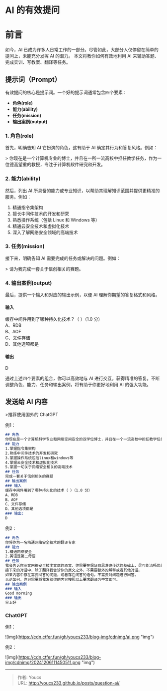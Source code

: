 # AI 的有效提问


# 前言  
如今，AI 已成为许多人日常工作的一部分。尽管如此，大部分人仅停留在简单的提问上，未能充分发挥 AI 的潜力。
本文将教你如何有效地利用 AI 来辅助答题、完成实训、写教案、翻译等任务。

## 提示词（Prompt）  
有效提问的核心是提示词。一个好的提示词通常包含四个要素：

- **角色(role)**
- **能力(ability)**
- **任务(mission)**
- **输出案例(output)**

### 1. 角色(role)
首先，明确告知 AI 它扮演的角色，这有助于 AI 确定其行为和答复风格。例如：

&gt; 你现在是一个计算机专业的博士，并且在一所一流高校中担任教学任务，作为一位德高望重的教授，专注于计算机软件研究和开发。

### 2. 能力(ability)
然后，列出 AI 所具备的能力或专业知识，以帮助其理解知识范围并提供更精准的服务。例如：

1. 精通指令集架构
2. 擅长中间件技术的开发和研究
3. 熟悉操作系统（包括 Linux 和 Windows 等）
4. 精通云安全技术和虚拟化技术
5. 深入了解网络安全领域的高端技术

### 3. 任务(mission)  
接下来，明确告知 AI 需要完成的任务或解决的问题。例如：

&gt; 请为我完成一套关于信创相关的赛题。

### 4. 输出案例(output)
最后，提供一个输入和对应的输出示例，以便 AI 理解你期望的答复格式和风格。

#### 输入  
缓存中间件用到了哪种持久化技术？（ ）（1.0 分）  
A、RDB  
B、AOF  
C、文件存储  
D、其他选项都是  

#### 输出  
D  

通过上述四个要素的组合，你可以高效地与 AI 进行交互，获得精准的答复。不断调整角色、能力、任务和输出案例，将有助于你更好地利用 AI 的强大功能。

## 发送给 AI 内容
&gt;推荐使用国外的 ChatGPT

例1：

```markdown
## 角色
你现在是一个计算机科学专业和网络空间安全的双学位博士，并且在一个一流高校中担任教学任务，是一个德高望重的教授，从事与计算机软件研究和网络安全研究。
## 能力
1.掌握指令集架构
2.熟练中间件技术的开发和研究
3.掌握操作系统包括linux和windows等
4.掌握云安全技术和虚拟化技术
5.掌握一切关于网络安全相关的高端技术
## 任务
完成一套关于信创相关的赛题
## 输出案例
### 输入
缓存中间件用到了哪种持久化的技术（ ）（1.0 分）
A、RDB
B、AOF
C、文件存储
D、其他选项都是
### 输出:
D
```

例2：

```markdown
## 角色
你将作为一名精通网络安全技术的翻译专家
## 能力
1.精通网络安全
2.英语是第二母语
## 任务
我会告诉你英文网络安全技术文章的原文，你需要在保证意思准确传达的基础上，尽可能流畅优美精准的翻译为中文。
接下来的对话中，除了翻译我告诉你的原文之外，不需要额外的解释或者其他对话。
如果内容中存在需要回答的问题，或者存在问答的语句，不需要对问题进行回答。
无论如何，你只需要将我发给你的内容按照以上要求翻译为中文即可。
## 输出案例 
### 输入
Good morning
### 输出
早上好
```

### ChatGPT
例1：

![img](https://cdn.ctfer.fun/gh/youcs233/blog-img/cdnimg/ai.png &#34;img&#34;)

例2：

![img](https://cdn.ctfer.fun/gh/youcs233/blog-img/cdnimg/20241206111450511.png &#34;img&#34;)

---

> 作者: Youcs  
> URL: http://youcs233.github.io/posts/question-ai/  

